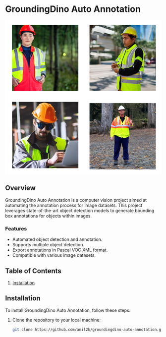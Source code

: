 # GroundingDino Auto Annotation

![Project Logo](image.png) <!-- Optional: Include a logo or illustration of your project -->

## Overview

GroundingDino Auto Annotation is a computer vision project aimed at automating the annotation process for image datasets. This project leverages state-of-the-art object detection models to generate bounding box annotations for objects within images.

### Features

- Automated object detection and annotation.
- Supports multiple object detection.
- Export annotations in Pascal VOC XML format.
- Compatible with various image datasets.

## Table of Contents

1. [Installation](#installation)

## Installation

<!-- Provide instructions on how to install and set up your project. Include any dependencies and system requirements. -->

To install GroundingDino Auto Annotation, follow these steps:

1. Clone the repository to your local machine:

   ```bash
   git clone https://github.com/anil2k/groundingdino-auto-annotation.git
